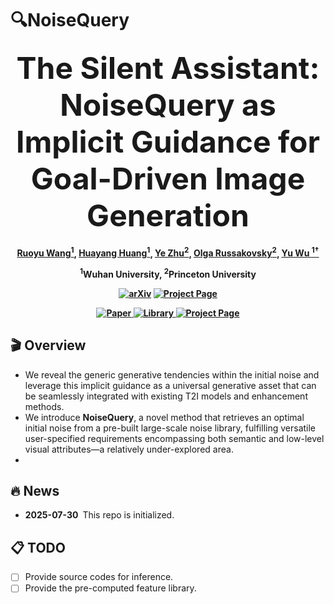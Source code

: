 # 🔍NoiseQuery

<p align="center"> 
  <a href="https://github.com/wangruoyu02/NoiseQuery" style="text-decoration: none"><font size="+4"><strong>The Silent Assistant: NoiseQuery as Implicit Guidance for Goal-Driven Image Generation</strong></font></a> 
</p> 

<h4 align="center">

[Ruoyu Wang<sup>1</sup>](https://scholar.google.com/citations?user=FAoOk1wAAAAJ&hl=zh-CN), [Huayang Huang<sup>1</sup>](https://scholar.google.com/citations?user=tSi70XkAAAAJ&hl=zh-CN), [Ye Zhu<sup>2</sup>](https://l-yezhu.github.io/), [Olga Russakovsky<sup>2</sup>](https://www.cs.princeton.edu/~olgarus/), [Yu Wu <sup>1†</sup>](https://yu-wu.net/)

<sup>1</sup>Wuhan University, <sup>2</sup>Princeton University

[![arXiv](https://img.shields.io/badge/arXiv-2507.10065-b31b1b.svg?logo=arXiv)](https://arxiv.org/abs/2412.05101)
[![Project Page]()]()

<p align="center">
  <a href="https://arxiv.org/abs/2412.05101">
    <img src="https://img.shields.io/badge/Paper-arXiv%3A2412.05101-B31B1B?logo=arxiv" alt="Paper">
  </a>
  <a href="">
    <img src="https://img.shields.io/badge/Dataset-HuggingFace-orange?logo=huggingface" alt="Library">
  </a>
  <a href="https://github.com/wangruoyu02/NoiseQuery">
    <img src="https://img.shields.io/badge/Project&nbsp;Page-Website-lightgrey?logo=googlechrome" alt="Project Page">
  </a>
</p>




 ## 🎬 Overview
 
- We reveal the generic generative tendencies within the initial noise and leverage this implicit guidance as a universal generative asset that can be seamlessly integrated with existing T2I models and enhancement methods.
- We introduce **NoiseQuery**, a novel method that retrieves an optimal initial noise from a pre-built large-scale noise library, fulfilling versatile user-specified requirements encompassing both semantic and low-level visual attributes—a relatively under-explored area.
- 
## 🔥 News

- **2025-07-30** This repo is initialized.

## 📋 TODO

- [ ] Provide source codes for inference.
- [ ] Provide the pre-computed feature library.
